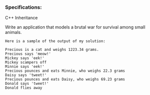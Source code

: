 ### Specifications:
C++ Inheritance


Write an application that models a brutal war for survival among small animals.

```
Here is a sample of the output of my solution:

Precious is a cat and weighs 1223.34 grams.
Precious says 'meow!'
Mickey says 'eek!'
Mickey scampers off
Minnie says 'eek!'
Precious pounces and eats Minnie, who weighs 22.3 grams 
Daisy says 'tweet!'
Precious pounces and eats Daisy, who weighs 69.23 grams 
Donald says 'tweet!'
Donald flies away
```


